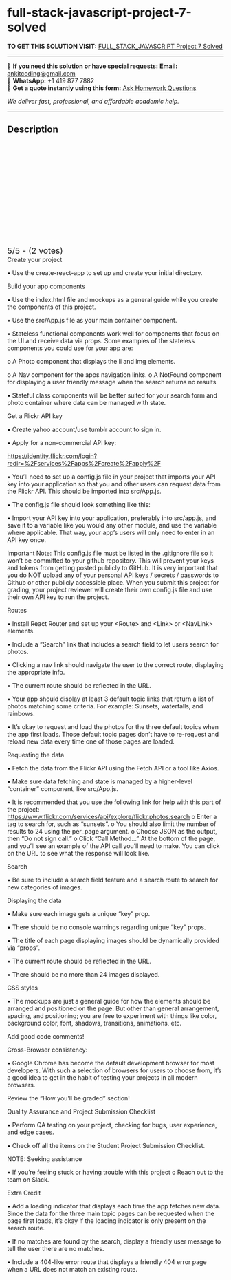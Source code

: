 # full-stack-javascript-project-7-solved
**TO GET THIS SOLUTION VISIT:** [FULL_STACK_JAVASCRIPT Project 7 Solved](https://www.ankitcodinghub.com/product/full_stack_javascript-instructions-solved/)


---

📩 **If you need this solution or have special requests:** **Email:** ankitcoding@gmail.com  
📱 **WhatsApp:** +1 419 877 7882  
📄 **Get a quote instantly using this form:** [Ask Homework Questions](https://www.ankitcodinghub.com/services/ask-homework-questions/)

*We deliver fast, professional, and affordable academic help.*

---

<h2>Description</h2>



<div class="kk-star-ratings kksr-auto kksr-align-center kksr-valign-top" data-payload="{&quot;align&quot;:&quot;center&quot;,&quot;id&quot;:&quot;116371&quot;,&quot;slug&quot;:&quot;default&quot;,&quot;valign&quot;:&quot;top&quot;,&quot;ignore&quot;:&quot;&quot;,&quot;reference&quot;:&quot;auto&quot;,&quot;class&quot;:&quot;&quot;,&quot;count&quot;:&quot;2&quot;,&quot;legendonly&quot;:&quot;&quot;,&quot;readonly&quot;:&quot;&quot;,&quot;score&quot;:&quot;5&quot;,&quot;starsonly&quot;:&quot;&quot;,&quot;best&quot;:&quot;5&quot;,&quot;gap&quot;:&quot;4&quot;,&quot;greet&quot;:&quot;Rate this product&quot;,&quot;legend&quot;:&quot;5\/5 - (2 votes)&quot;,&quot;size&quot;:&quot;24&quot;,&quot;title&quot;:&quot;FULL_STACK_JAVASCRIPT Project 7 Solved&quot;,&quot;width&quot;:&quot;138&quot;,&quot;_legend&quot;:&quot;{score}\/{best} - ({count} {votes})&quot;,&quot;font_factor&quot;:&quot;1.25&quot;}">

<div class="kksr-stars">

<div class="kksr-stars-inactive">
            <div class="kksr-star" data-star="1" style="padding-right: 4px">


<div class="kksr-icon" style="width: 24px; height: 24px;"></div>
        </div>
            <div class="kksr-star" data-star="2" style="padding-right: 4px">


<div class="kksr-icon" style="width: 24px; height: 24px;"></div>
        </div>
            <div class="kksr-star" data-star="3" style="padding-right: 4px">


<div class="kksr-icon" style="width: 24px; height: 24px;"></div>
        </div>
            <div class="kksr-star" data-star="4" style="padding-right: 4px">


<div class="kksr-icon" style="width: 24px; height: 24px;"></div>
        </div>
            <div class="kksr-star" data-star="5" style="padding-right: 4px">


<div class="kksr-icon" style="width: 24px; height: 24px;"></div>
        </div>
    </div>

<div class="kksr-stars-active" style="width: 138px;">
            <div class="kksr-star" style="padding-right: 4px">


<div class="kksr-icon" style="width: 24px; height: 24px;"></div>
        </div>
            <div class="kksr-star" style="padding-right: 4px">


<div class="kksr-icon" style="width: 24px; height: 24px;"></div>
        </div>
            <div class="kksr-star" style="padding-right: 4px">


<div class="kksr-icon" style="width: 24px; height: 24px;"></div>
        </div>
            <div class="kksr-star" style="padding-right: 4px">


<div class="kksr-icon" style="width: 24px; height: 24px;"></div>
        </div>
            <div class="kksr-star" style="padding-right: 4px">


<div class="kksr-icon" style="width: 24px; height: 24px;"></div>
        </div>
    </div>
</div>


<div class="kksr-legend" style="font-size: 19.2px;">
            5/5 - (2 votes)    </div>
    </div>
Create your project

• Use the create-react-app to set up and create your initial directory.

Build your app components

• Use the index.html file and mockups as a general guide while you create the components of this project.

• Use the src/App.js file as your main container component.

• Stateless functional components work well for components that focus on the UI and receive data via props. Some examples of the stateless components you could use for your app are:

o A Photo component that displays the li and img elements.

o A Nav component for the apps navigation links. o A NotFound component for displaying a user friendly message when the search returns no results

• Stateful class components will be better suited for your search form and photo container where data can be managed with state.

Get a Flickr API key

• Create yahoo account/use tumblr account to sign in.

• Apply for a non-commercial API key:

https://identity.flickr.com/login?redir=%2Fservices%2Fapps%2Fcreate%2Fapply%2F

• You’ll need to set up a config.js file in your project that imports your API key into your application so that you and other users can request data from the Flickr API. This should be imported into src/App.js.

• The config.js file should look something like this:

• Import your API key into your application, preferably into src/app.js, and save it to a variable like you would any other module, and use the variable where applicable. That way, your app’s users will only need to enter in an API key once.

Important Note: This config.js file must be listed in the .gitignore file so it won’t be committed to your github repository. This will prevent your keys and tokens from getting posted publicly to GitHub. It is very important that you do NOT upload any of your personal API keys / secrets / passwords to Github or other publicly accessible place. When you submit this project for grading, your project reviewer will create their own config.js file and use their own API key to run the project.

Routes

• Install React Router and set up your &lt;Route&gt; and &lt;Link&gt; or &lt;NavLink&gt; elements.

• Include a “Search” link that includes a search field to let users search for photos.

• Clicking a nav link should navigate the user to the correct route, displaying the appropriate info.

• The current route should be reflected in the URL.

• Your app should display at least 3 default topic links that return a list of photos matching some criteria. For example: Sunsets, waterfalls, and rainbows.

• It’s okay to request and load the photos for the three default topics when the app first loads. Those default topic pages don’t have to re-request and reload new data every time one of those pages are loaded.

Requesting the data

• Fetch the data from the Flickr API using the Fetch API or a tool like Axios.

• Make sure data fetching and state is managed by a higher-level “container” component, like src/App.js.

• It is recommended that you use the following link for help with this part of the project: https://www.flickr.com/services/api/explore/flickr.photos.search o Enter a tag to search for, such as “sunsets”. o You should also limit the number of results to 24 using the per_page argument. o Choose JSON as the output, then “Do not sign call.” o Click “Call Method…” At the bottom of the page, and you’ll see an example of the API call you’ll need to make. You can click on the URL to see what the response will look like.

Search

• Be sure to include a search field feature and a search route to search for new categories of images.

Displaying the data

• Make sure each image gets a unique “key” prop.

• There should be no console warnings regarding unique “key” props.

• The title of each page displaying images should be dynamically provided via “props”.

• The current route should be reflected in the URL.

• There should be no more than 24 images displayed.

CSS styles

• The mockups are just a general guide for how the elements should be arranged and positioned on the page. But other than general arrangement, spacing, and positioning; you are free to experiment with things like color, background color, font, shadows, transitions, animations, etc.

Add good code comments!

Cross-Browser consistency:

• Google Chrome has become the default development browser for most developers. With such a selection of browsers for users to choose from, it’s a good idea to get in the habit of testing your projects in all modern browsers.

Review the “How you’ll be graded” section!

Quality Assurance and Project Submission Checklist

• Perform QA testing on your project, checking for bugs, user experience, and edge cases.

• Check off all the items on the Student Project Submission Checklist.

NOTE: Seeking assistance

• If you’re feeling stuck or having trouble with this project o Reach out to the team on Slack.

Extra Credit

• Add a loading indicator that displays each time the app fetches new data. Since the data for the three main topic pages can be requested when the page first loads, it’s okay if the loading indicator is only present on the search route.

• If no matches are found by the search, display a friendly user message to tell the user there are no matches.

• Include a 404-like error route that displays a friendly 404 error page when a URL does not match an existing route.
